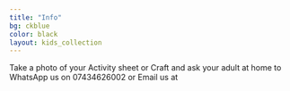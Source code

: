 ```yaml
---
title: "Info"
bg: ckblue
color: black
layout: kids_collection
---
```


Take a photo of your Activity sheet or Craft and ask your adult at home to WhatsApp us on 07434626002 or Email us at 
    
